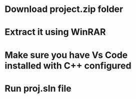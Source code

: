 <H1>Download project.zip folder</H1>
<H1>Extract it using WinRAR</H1>
<H1>Make sure you have Vs Code installed with C++ configured</H1>
<H1>Run proj.sln file</H1>


